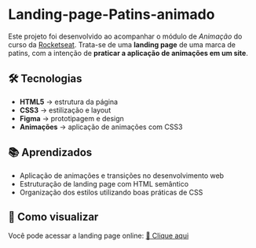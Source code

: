 # Landing-page-Patins-animado

Este projeto foi desenvolvido ao acompanhar o módulo de *Animação* do curso da [Rocketseat](https://www.rocketseat.com.br/).
Trata-se de uma **landing page** de uma marca de patins, com a intenção de **praticar a aplicação de animações em um site**.

## 🛠️ Tecnologias

- **HTML5** → estrutura da página  
- **CSS3** → estilização e layout  
- **Figma** → prototipagem e design  
- **Animações** → aplicação de animações com CSS3 

## 📚 Aprendizados

- Aplicação de animações e transições no desenvolvimento web    
- Estruturação de landing page com HTML semântico  
- Organização dos estilos utilizando boas práticas de CSS  

## 🚀 Como visualizar

Você pode acessar a landing page online: [🔗 Clique aqui](https://lagantunes.github.io/Landing-page-Patins-animado/)

